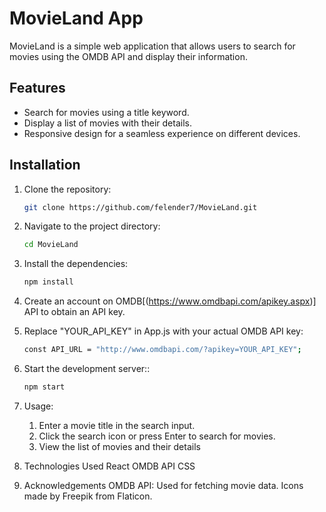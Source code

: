 # MovieLand App

MovieLand is a simple web application that allows users to search for movies using the OMDB API and display their information.

## Features

- Search for movies using a title keyword.
- Display a list of movies with their details.
- Responsive design for a seamless experience on different devices.

## Installation

1. Clone the repository:

   ```sh
   git clone https://github.com/felender7/MovieLand.git

   ```

2. Navigate to the project directory:

   ```sh
   cd MovieLand

   ```

3. Install the dependencies:

   ```sh
   npm install

   ```

4. Create an account on OMDB[(https://www.omdbapi.com/apikey.aspx)] API to obtain an API key.

5. Replace "YOUR_API_KEY" in App.js with your actual OMDB API key:

   ```sh
   const API_URL = "http://www.omdbapi.com/?apikey=YOUR_API_KEY";

   ```

6. Start the development server::

   ```sh
   npm start

   ```

7. Usage:

   1. Enter a movie title in the search input.
   2. Click the search icon or press Enter to search for movies.
   3. View the list of movies and their details

8. Technologies Used
   React
   OMDB API
   CSS
9. Acknowledgements
   OMDB API: Used for fetching movie data.
   Icons made by Freepik from Flaticon.
